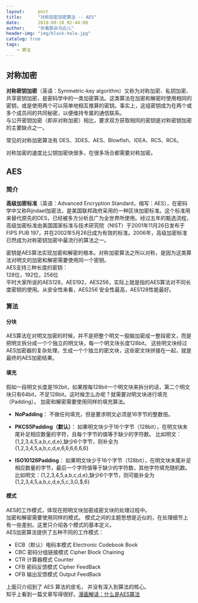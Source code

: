 ```yaml
---
layout:     post
title:      "对称加密加密算法 -- AES"
date:       2018-09-10 02:44:00
author:     "你看那朵乌云儿"
header-img: "img/black-hole.jpg"
catalog: true
tags:
    - 算法
---
```




## 对称加密

**对称密钥加密**（英语：Symmetric-key algorithm）又称为对称加密、私钥加密、共享密钥加密，是密码学中的一类加密算法。这类算法在加密和解密时使用相同的密钥，或是使用两个可以简单地相互推算的密钥。事实上，这组密钥成为在两个或多个成员间的共同秘密，以便维持专属的通信联系。  
与公开密钥加密（即非对称加密）相比，要求双方获取相同的密钥是对称密钥加密的主要缺点之一。

常见的对称加密算法有 DES、3DES、AES、Blowfish、IDEA、RC5、RC6。

对称加密的速度比公钥加密快很多，在很多场合都需要对称加密。

## AES

### 简介
**高级加密标准**（英语：Advanced Encryption Standard，缩写：AES），在密码学中又称Rijndael加密法，是美国联邦政府采用的一种区块加密标准。这个标准用来替代原先的DES，已经被多方分析且广为全世界所使用。经过五年的甄选流程，高级加密标准由美国国家标准与技术研究院（NIST）于2001年11月26日发布于FIPS PUB 197，并在2002年5月26日成为有效的标准。2006年，高级加密标准已然成为对称密钥加密中最流行的算法之一。  

密钥是AES算法实现加密和解密的根本。对称加密算法之所以对称，是因为这类算法对明文的加密和解密需要使用同一个密钥。  
AES支持三种长度的密钥：  
128位，192位，256位  
平时大家所说的AES128，AES192，AES256，实际上就是指的AES算法对不同长度密钥的使用。从安全性来看，AES256 安全性最高，AES128性能最好。  

### 算法

#### 分块 
AES算法在对明文加密的时候，并不是把整个明文一股脑加密成一整段密文，而是把明文拆分成一个个独立的明文块，每一个明文块长度128bit。
这些明文块经过AES加密器的复杂处理，生成一个个独立的密文块，这些密文块拼接在一起，就是最终的AES加密结果。

#### 填充
假如一段明文长度是192bit，如果按每128bit一个明文块来拆分的话，第二个明文块只有64bit，不足128bit。这时候怎么办呢？就需要对明文块进行填充（Padding）。 
加密和解密需要使用同样的填充算法。 

- **NoPadding**： 不做任何填充，但是要求明文必须是16字节的整数倍。 

- **PKCS5Padding（默认）**： 如果明文块少于16个字节（128bit），在明文块末尾补足相应数量的字符，且每个字节的值等于缺少的字符数。 比如明文：{1,2,3,4,5,a,b,c,d,e},缺少6个字节，则补全为{1,2,3,4,5,a,b,c,d,e,6,6,6,6,6,6}  
- **ISO10126Padding**： 如果明文块少于16个字节（128bit），在明文块末尾补足相应数量的字节，最后一个字符值等于缺少的字符数，其他字符填充随机数。 比如明文：{1,2,3,4,5,a,b,c,d,e},缺少6个字节，则可能补全为{1,2,3,4,5,a,b,c,d,e,5,c,3,G,$,6} 

#### 模式

AES的工作模式，体现在把明文块加密成密文块的处理过程中。  
加密和解密需要使用同样的模式。
模式之间的主题思想是近似的，在处理细节上有一些差别。这里只介绍各个模式的基本定义。  
AES加密算法提供了五种不同的工作模式：

- ECB（默认）电码本模式 Electronic Codebook Book
- CBC 密码分组链接模式 Cipher Block Chaining
- CTR 计算器模式 Counter
- CFB 密码反馈模式 Cipher FeedBack
- OFB 输出反馈模式 Output FeedBack 

上面只介绍到了 AES 算法的皮毛， 并没有深入到算法的核心。  
知乎上看到一篇文章写得很好。[漫画解读：什么是AES算法
](https://zhuanlan.zhihu.com/p/45155135)








